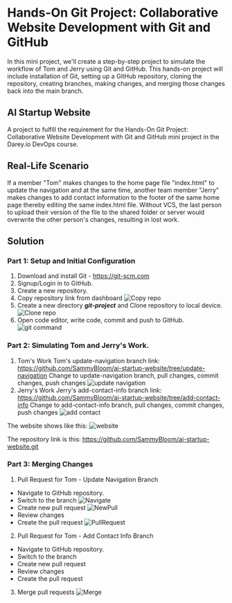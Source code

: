 # Hands-On Git Project: Collaborative Website Development with Git and GitHub
In this mini project, we'll create a step-by-step project to simulate the workflow of Tom and Jerry using Git and GitHub. This hands-on project will include installation of Git, setting up a GitHub repository, cloning the repository, creating branches, making changes, and merging those changes back into the main branch.

## AI Startup Website
A project to fulfill the requirement for the Hands-On Git Project: Collaborative Website Development with Git and GitHub mini project in the Darey.io DevOps course.

## Real-Life Scenario
If a member "Tom" makes changes to the home page file "index.html" to update the navigation and at the same time, another team member "Jerry" makes changes to add contact information to the footer of the same home page thereby editing the same index.html file. Without VCS, the last person to upload their version of the file to the shared folder or server would overwrite the other person's changes, resulting in lost work.

## Solution

### Part 1: Setup and Initial Configuration
1. Download and install Git - https://git-scm.com
2. Signup/Login in to GitHub.
3. Create a new repository.
4. Copy repository link from dashboard
![Copy repo](readme-img/dashboard-link.png "copy repo")
5. Create a new directory _**git-project**_ and Clone repository to local device.
![Clone repo](readme-img/new_dir_clone.png "clone repo")
6. Open code editor, write code, commit and push to GitHub.
![git command](readme-img/git_commands.png "git command")

### Part 2: Simulating Tom and Jerry's Work.
1. Tom's Work
Tom's update-navigation branch link: https://github.com/SammyBloom/ai-startup-website/tree/update-navigation
Change to update-navigation branch, pull changes, commit changes, push changes
![update navigation](readme-img/update-navigation.png "tom work")
2. Jerry's Work
Jerry's add-contact-info branch link: https://github.com/SammyBloom/ai-startup-website/tree/add-contact-info
Change to add-contact-info branch, pull changes, commit changes, push changes
![add contact](readme-img/add-contact-info.png "jerry work")

The website shows like this:
![website](readme-img/website.png "website")

The repository link is this: https://github.com/SammyBloom/ai-startup-website.git

### Part 3: Merging Changes
1. Pull Request for Tom - Update Navigation Branch
- Navigate to GitHub repository.
- Switch to the branch
![Navigate](readme-img/goto_repo.png "navigate")
- Create new pull request
![NewPull](readme-img/new_pull.png "new request")
- Review changes
- Create the pull request
![PullRequest](readme-img/create_pull.png "pull request")

2. Pull Request for Tom - Add Contact Info Branch
- Navigate to GitHub repository.
- Switch to the branch
- Create new pull request
- Review changes
- Create the pull request

3. Merge pull requests
![Merge](readme-img/merge.png "merge request")
